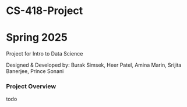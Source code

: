 # CS-418-Project
# Spring 2025
Project for Intro to Data Science

Designed & Developed by:
Burak Simsek, Heer Patel, Amina Marin, Srijita Banerjee, Prince Sonani


### Project Overview
todo
